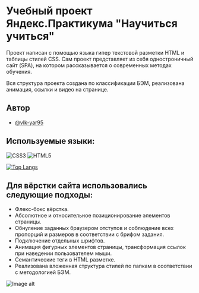 
# Учебный проект Яндекс.Практикума "Научиться учиться"



Проект написан с помощью языка гипер текстовой разметки HTML и таблицы стилей CSS. Сам проект представляет из себя одностроничный сайт (SPA), на котором рассказывается о современных методах обучения.

Вся структура проекта создана по классификации БЭМ, реализована анимация, ссылки и видео на странице.
## Автор

- [@vlk-yar95](https://github.com/vlk-yar95)


## Используемые языки:


![CSS3](https://img.shields.io/badge/css3-%231572B6.svg?style=for-the-badge&logo=css3&logoColor=white)
![HTML5](https://img.shields.io/badge/html5-%23E34F26.svg?style=for-the-badge&logo=html5&logoColor=white)

[![Top Langs](https://github-readme-stats.vercel.app/api/top-langs/?username=vlk-yar95&layout=compact)](https://github.com/vlk-yar95/github-readme-stats)
## Для вёрстки сайта использовались следующие подходы:

- Флекс-бокс вёрстка.
- Абсолютное и относительное позиционирование элементов страницы.
- Обнуление заданных браузером отступов и соблюдение всех пропорций и размеров в соответствии с брифом задания.
- Подключение отдельных шрифтов.
- Анимация фигурных элементов страницы, трансформация ссылок при наведении пользователем мыши.
- Семантические теги в HTML разметке.
- Реализована вложенная структура стилей по папкам в соответствии с методологией БЭМ.


![Image alt](https://github.com/vlk-yar95/second-project/blob/main/Love_to_learn.png)



  